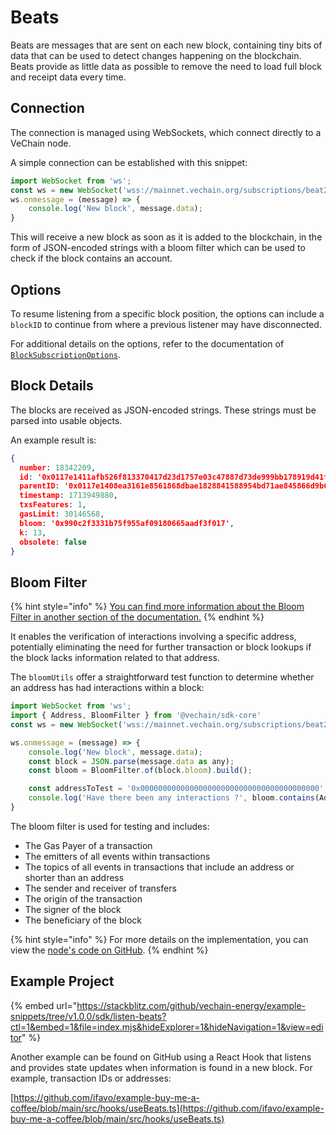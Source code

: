 # Beats

Beats are messages that are sent on each new block, containing tiny bits of data that can be used to detect changes happening on the blockchain. Beats provide as little data as possible to remove the need to load full block and receipt data every time.

## Connection

The connection is managed using WebSockets, which connect directly to a VeChain node.

A simple connection can be established with this snippet:

```js
import WebSocket from 'ws';
const ws = new WebSocket('wss://mainnet.vechain.org/subscriptions/beat2');
ws.onmessage = (message) => {
    console.log('New block', message.data);
}
```

This will receive a new block as soon as it is added to the blockchain, in the form of JSON-encoded strings with a bloom filter which can be used to check if the block contains an account.

## Options

To resume listening from a specific block position, the options can include a `blockID` to continue from where a previous listener may have disconnected.

For additional details on the options, refer to the documentation of [`BlockSubscriptionOptions`](https://tsdocs.dev/docs/@vechain/sdk-network/latest/interfaces/network.BlockSubscriptionOptions.html).

## Block Details

The blocks are received as JSON-encoded strings. These strings must be parsed into usable objects.

An example result is:

```json
{
  number: 18342209,
  id: '0x0117e1411afb526f813370417d23d1757e03c47887d73de999bb178919d41f96',
  parentID: '0x0117e1408ea3161e8561868dbae1828841588954bd71ae845866d9b67ec07e83',
  timestamp: 1713949880,
  txsFeatures: 1,
  gasLimit: 30146568,
  bloom: '0x990c2f3331b75f955af09180665aadf3f017',
  k: 13,
  obsolete: false
}
```

## Bloom Filter

{% hint style="info" %}
[You can find more information about the Bloom Filter in another section of the documentation.](../../sdks-and-providers/sdk/bloom-filter.md)
{% endhint %}

It enables the verification of interactions involving a specific address, potentially eliminating the need for further transaction or block lookups if the block lacks information related to that address.

The `bloomUtils` offer a straightforward test function to determine whether an address has had interactions within a block:

```js
import WebSocket from 'ws';
import { Address, BloomFilter } from '@vechain/sdk-core'
const ws = new WebSocket('wss://mainnet.vechain.org/subscriptions/beat2');

ws.onmessage = (message) => {
    console.log('New block', message.data);
    const block = JSON.parse(message.data as any);
    const bloom = BloomFilter.of(block.bloom).build();

    const addressToTest = '0x0000000000000000000000000000000000000000';
    console.log('Have there been any interactions ?', bloom.contains(Address.of(addressToTest)));
}
```

The bloom filter is used for testing and includes:

* The Gas Payer of a transaction
* The emitters of all events within transactions
* The topics of all events in transactions that include an address or shorter than an address
* The sender and receiver of transfers
* The origin of the transaction
* The signer of the block
* The beneficiary of the block

{% hint style="info" %}
For more details on the implementation, you can view the [node's code on GitHub](https://github.com/vechain/thor/blob/d847c4683469a8ccffb4e472ca7449059b3ceefc/api/subscriptions/beat2_reader.go#L29-L90).
{% endhint %}


## Example Project

{% embed url="https://stackblitz.com/github/vechain-energy/example-snippets/tree/v1.0.0/sdk/listen-beats?ctl=1&embed=1&file=index.mjs&hideExplorer=1&hideNavigation=1&view=editor" %}

Another example can be found on GitHub using a React Hook that listens and provides state updates when information is found in a new block. For example, transaction IDs or addresses:

[https://github.com/ifavo/example-buy-me-a-coffee/blob/main/src/hooks/useBeats.ts](https://github.com/ifavo/example-buy-me-a-coffee/blob/main/src/hooks/useBeats.ts)
